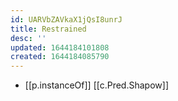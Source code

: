 ```yaml
---
id: UARVbZAVkaX1jQsI8unrJ
title: Restrained
desc: ''
updated: 1644184101808
created: 1644184085790
---
```


- [[p.instanceOf]] [[c.Pred.Shapow]]
